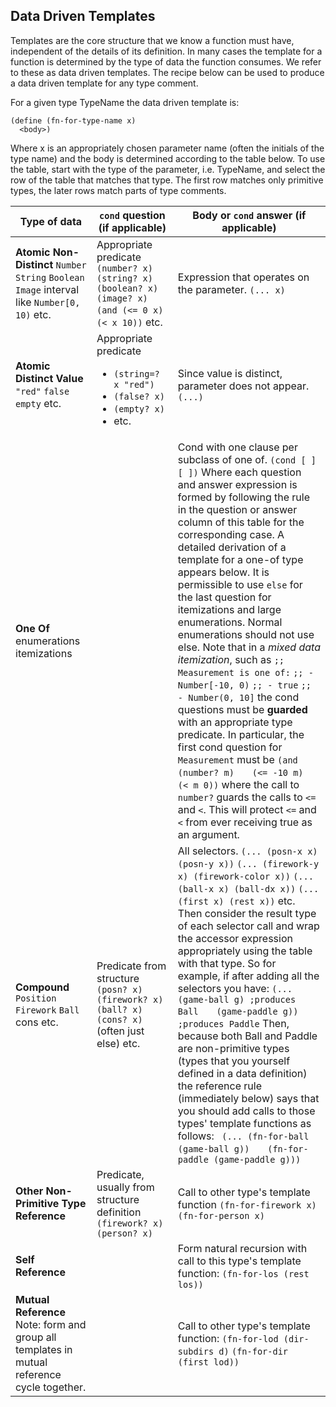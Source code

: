 ## Data Driven Templates

Templates are the core structure that we know a function must have, independent of the details of its definition. In many cases the template for a function is determined by the type of data the function consumes. We refer to these as data driven templates. The recipe below can be used to produce a data driven template for any type comment.

For a given type TypeName the data driven template is:

```
(define (fn-for-type-name x)
  <body>)
```
Where x is an appropriately chosen parameter name (often the initials of the type name) and the body is determined according to the table below. To use the table, start with the type of the parameter, i.e. TypeName, and select the row of the table that matches that type. The first row matches only primitive types, the later rows match parts of type comments.

| Type of data                                                 | `cond` question (if applicable)                              | Body or `cond` answer (if applicable)                        |
| ------------------------------------------------------------ | ------------------------------------------------------------ | ------------------------------------------------------------ |
| **Atomic Non-Distinct** `Number` `String` `Boolean` `Image` interval like `Number[0, 10)` etc. | Appropriate predicate `(number? x)` `(string? x)` `(boolean? x)` `(image? x)` `(and (<= 0 x)`  `   (< x 10))` etc. | Expression that operates on the parameter. `(... x)`         |
| **Atomic Distinct Value** `"red"` `false` `empty` etc.       | Appropriate predicate <br><ul> <li>`(string=? x "red")`</li><li>`(false? x)`</li> <li>`(empty? x)`</li> <li>etc.</li></ul> | Since value is distinct, parameter does not appear. `(...)`  |
| **One Of** enumerations itemizations                         |                                                              | Cond with one clause per subclass of one of. `(cond [ ]` `   [ ])` Where each question and answer expression is formed by following the  rule in the question or answer column of this table for the  corresponding case. A detailed derivation of a template for a one-of  type appears below. It is permissible to use `else` for the last question for itemizations and large enumerations. Normal enumerations should not use else. Note that in a *mixed data itemization*, such as `;; Measurement is one of:`  `;; - Number[-10, 0)`  `;; - true`  `;; - Number(0, 10]` the cond questions must be **guarded** with an appropriate type predicate. In particular, the first cond question for `Measurement` must be `(and (number? m)`  `   (<= -10 m)`  `   (< m 0))` where the call to `number?` guards the calls to `<=` and `<`. This will protect `<=` and `<` from ever receiving true as an argument. |
| **Compound** `Position` `Firework` `Ball` cons etc.          | Predicate from structure `(posn? x)` `(firework? x)` `(ball? x)` `(cons? x)` (often just else) etc. | All selectors. `(... (posn-x x) (posn-y x))` `(... (firework-y x) (firework-color x))` `(... (ball-x x) (ball-dx x))` `(... (first x) (rest x))` etc.   Then consider the result type of each selector call and wrap the  accessor expression appropriately using the table with that type. So for example, if after adding all the selectors you have: `(... (game-ball g) ;produces Ball`  `   (game-paddle g)) ;produces Paddle` Then, because both Ball and Paddle are non-primitive types (types  that you yourself defined in a data definition) the reference rule  (immediately below) says that you should add calls to those types'  template functions as follows: ` (... (fn-for-ball (game-ball g))`  `   (fn-for-paddle (game-paddle g)))` |
| **Other Non-Primitive Type Reference**                       | Predicate, usually from structure definition `(firework? x)` `(person? x)` | Call to other type's template function `(fn-for-firework x)` `(fn-for-person x)` |
| **Self Reference**                                           |                                                              | Form natural recursion with call to this type's template function: `(fn-for-los (rest los))` |
| **Mutual Reference**   Note: form and group all templates in mutual reference cycle together. |                                                              | Call to other type's template function: `(fn-for-lod (dir-subdirs d)`  `(fn-for-dir (first lod))` |
